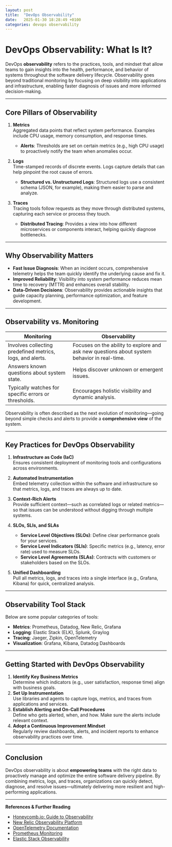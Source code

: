```yaml
---
layout: post
title:  "DevOps Observability"
date:   2025-01-30 18:28:49 +0100
categories: devops observability
---
```


# DevOps Observability: What Is It?

DevOps **observability** refers to the practices, tools, and mindset that allow teams to gain insights into the health, performance, and behavior of systems throughout the software delivery lifecycle. Observability goes beyond traditional monitoring by focusing on deep visibility into applications and infrastructure, enabling faster diagnosis of issues and more informed decision-making.

---

## Core Pillars of Observability

1. **Metrics**  
   Aggregated data points that reflect system performance. Examples include CPU usage, memory consumption, and response times.  
   - **Alerts**: Thresholds are set on certain metrics (e.g., high CPU usage) to proactively notify the team when anomalies occur.

2. **Logs**  
   Time-stamped records of discrete events. Logs capture details that can help pinpoint the root cause of errors.  
   - **Structured vs. Unstructured Logs**: Structured logs use a consistent schema (JSON, for example), making them easier to parse and analyze.

3. **Traces**  
   Tracing tools follow requests as they move through distributed systems, capturing each service or process they touch.  
   - **Distributed Tracing**: Provides a view into how different microservices or components interact, helping quickly diagnose bottlenecks.

---

## Why Observability Matters

- **Fast Issue Diagnosis**: When an incident occurs, comprehensive telemetry helps the team quickly identify the underlying cause and fix it.  
- **Improved Reliability**: Visibility into system performance reduces mean time to recovery (MTTR) and enhances overall stability.  
- **Data-Driven Decisions**: Observability provides actionable insights that guide capacity planning, performance optimization, and feature development.

---

## Observability vs. Monitoring

| **Monitoring**                                  | **Observability**                                     |
|------------------------------------------------|-------------------------------------------------------|
| Involves collecting predefined metrics, logs, and alerts. | Focuses on the ability to explore and ask new questions about system behavior in real-time. |
| Answers known questions about system state.     | Helps discover unknown or emergent issues.            |
| Typically watches for specific errors or thresholds. | Encourages holistic visibility and dynamic analysis.   |

Observability is often described as the next evolution of monitoring—going beyond simple checks and alerts to provide a **comprehensive view** of the system.

---

## Key Practices for DevOps Observability

1. **Infrastructure as Code (IaC)**  
   Ensures consistent deployment of monitoring tools and configurations across environments.  

2. **Automated Instrumentation**  
   Embed telemetry collection within the software and infrastructure so that metrics, logs, and traces are always up to date.

3. **Context-Rich Alerts**  
   Provide sufficient context—such as correlated logs or related metrics—so that issues can be understood without digging through multiple systems.

4. **SLOs, SLIs, and SLAs**  
   - **Service Level Objectives (SLOs)**: Define clear performance goals for your services.  
   - **Service Level Indicators (SLIs)**: Specific metrics (e.g., latency, error rate) used to measure SLOs.  
   - **Service Level Agreements (SLAs)**: Contracts with customers or stakeholders based on the SLOs.

5. **Unified Dashboarding**  
   Pull all metrics, logs, and traces into a single interface (e.g., Grafana, Kibana) for quick, centralized analysis.

---

## Observability Tool Stack

Below are some popular categories of tools:

- **Metrics**: Prometheus, Datadog, New Relic, Grafana  
- **Logging**: Elastic Stack (ELK), Splunk, Graylog  
- **Tracing**: Jaeger, Zipkin, OpenTelemetry  
- **Visualization**: Grafana, Kibana, Datadog Dashboards  

---

## Getting Started with DevOps Observability

1. **Identify Key Business Metrics**  
   Determine which indicators (e.g., user satisfaction, response time) align with business goals.  
2. **Set Up Instrumentation**  
   Use libraries and agents to capture logs, metrics, and traces from applications and services.  
3. **Establish Alerting and On-Call Procedures**  
   Define who gets alerted, when, and how. Make sure the alerts include relevant context.  
4. **Adopt a Continuous Improvement Mindset**  
   Regularly review dashboards, alerts, and incident reports to enhance observability practices over time.

---

## Conclusion

DevOps observability is about **empowering teams** with the right data to proactively manage and optimize the entire software delivery pipeline. By combining metrics, logs, and traces, organizations can quickly detect, diagnose, and resolve issues—ultimately delivering more resilient and high-performing applications.

---

**References & Further Reading**  
- [Honeycomb.io: Guide to Observability](https://www.honeycomb.io/what-is-observability)  
- [New Relic Observability Platform](https://newrelic.com/platform)  
- [OpenTelemetry Documentation](https://opentelemetry.io/)  
- [Prometheus Monitoring](https://prometheus.io/)  
- [Elastic Stack Observability](https://www.elastic.co/observability)  
